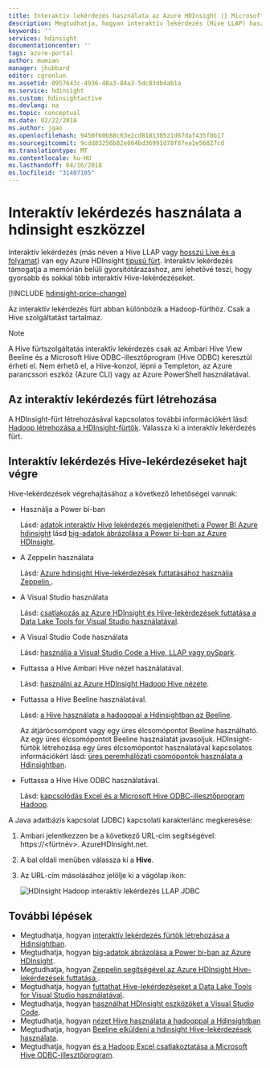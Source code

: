 ```yaml
---
title: Interaktív lekérdezés használata az Azure HDInsight |} Microsoft Docs
description: Megtudhatja, hogyan interaktív lekérdezés (Hive LLAP) használata a hdinsight eszközzel.
keywords: ''
services: hdinsight
documentationcenter: ''
tags: azure-portal
author: mumian
manager: jhubbard
editor: cgronlun
ms.assetid: 0957643c-4936-48a3-84a3-5dc83db4ab1a
ms.service: hdinsight
ms.custom: hdinsightactive
ms.devlang: na
ms.topic: conceptual
ms.date: 02/22/2018
ms.author: jgao
ms.openlocfilehash: 9450f60b88c63e2cd818130521d67daf435f0b17
ms.sourcegitcommit: 9cdd83256b82e664bd36991d78f87ea1e56827cd
ms.translationtype: MT
ms.contentlocale: hu-HU
ms.lasthandoff: 04/16/2018
ms.locfileid: "31407105"
---
```

# <a name="use-interactive-query-with-hdinsight"></a>Interaktív lekérdezés használata a hdinsight eszközzel
Interaktív lekérdezés (más néven a Hive LLAP vagy [hosszú Live és a folyamat](https://cwiki.apache.org/confluence/display/Hive/LLAP)) van egy Azure HDInsight [típusú fürt](../hdinsight-hadoop-provision-linux-clusters.md#cluster-types). Interaktív lekérdezés támogatja a memórián belüli gyorsítótárazáshoz, ami lehetővé teszi, hogy gyorsabb és sokkal több interaktív Hive-lekérdezéseket.

[!INCLUDE [hdinsight-price-change](../../../includes/hdinsight-enhancements.md)] 

Az interaktív lekérdezés fürt abban különbözik a Hadoop-fürthöz. Csak a Hive szolgáltatást tartalmaz. 

> [!NOTE]
> A Hive fürtszolgáltatás interaktív lekérdezés csak az Ambari Hive View Beeline és a Microsoft Hive ODBC-illesztőprogram (Hive ODBC) keresztül érheti el. Nem érhető el, a Hive-konzol, lépni a Templeton, az Azure parancssori eszköz (Azure CLI) vagy az Azure PowerShell használatával. 
> 
> 

## <a name="create-an-interactive-query-cluster"></a>Az interaktív lekérdezés fürt létrehozása
A HDInsight-fürt létrehozásával kapcsolatos további információkért lásd: [Hadoop létrehozása a HDInsight-fürtök](../hdinsight-hadoop-provision-linux-clusters.md). Válassza ki a interaktív lekérdezés fürt.

## <a name="execute-hive-queries-from-interactive-query"></a>Interaktív lekérdezés Hive-lekérdezéseket hajt végre
Hive-lekérdezések végrehajtásához a következő lehetőségei vannak:

* Használja a Power bi-ban

    Lásd: [adatok interaktív Hive lekérdezés megjelenítheti a Power BI Azure hdinsight](./apache-hadoop-connect-hive-power-bi-directquery.md) lásd [big-adatok ábrázolása a Power bi-ban az Azure HDInsight](../hadoop/apache-hadoop-connect-hive-power-bi.md).
 
* A Zeppelin használata

    Lásd: [Azure hdinsight Hive-lekérdezések futtatásához használja Zeppelin ](../hdinsight-connect-hive-zeppelin.md).

* A Visual Studio használata

    Lásd: [csatlakozás az Azure HDInsight és Hive-lekérdezések futtatása a Data Lake Tools for Visual Studio használatával](../hadoop/apache-hadoop-visual-studio-tools-get-started.md#run-interactive-hive-queries).

* A Visual Studio Code használata

    Lásd: [használja a Visual Studio Code a Hive, LLAP vagy pySpark](../hdinsight-for-vscode.md).
* Futtassa a Hive Ambari Hive nézet használatával.
  
    Lásd: [használni az Azure HDInsight Hadoop Hive nézete](../hadoop/apache-hadoop-use-hive-ambari-view.md).
* Futtassa a Hive Beeline használatával.
  
    Lásd: [a Hive használata a hadooppal a Hdinsightban az Beeline](../hadoop/apache-hadoop-use-hive-beeline.md).
  
    Az átjárócsomópont vagy egy üres élcsomópontot Beeline használható. Az egy üres élcsomópontot Beeline használatát javasoljuk. HDInsight-fürtök létrehozása egy üres élcsomópontot használatával kapcsolatos információkért lásd: [üres peremhálózati csomópontok használata a Hdinsightban](../hdinsight-apps-use-edge-node.md).
* Futtassa a Hive Hive ODBC használatával.
  
    Lásd: [kapcsolódás Excel és a Microsoft Hive ODBC-illesztőprogram Hadoop](../hadoop/apache-hadoop-connect-excel-hive-odbc-driver.md).

A Java adatbázis kapcsolat (JDBC) kapcsolati karakterlánc megkeresése:

1. Ambari jelentkezzen be a következő URL-cím segítségével: https://\<fürtnév\>. AzureHDInsight.net.
2. A bal oldali menüben válassza ki a **Hive**.
3. Az URL-cím másolásához jelölje ki a vágólap ikon:
   
   ![HDInsight Hadoop interaktív lekérdezés LLAP JDBC](./media/apache-interactive-query-get-started/hdinsight-hadoop-use-interactive-hive-jdbc.png)

## <a name="next-steps"></a>További lépések

* Megtudhatja, hogyan [interaktív lekérdezés fürtök létrehozása a Hdinsightban](../hdinsight-hadoop-provision-linux-clusters.md).
* Megtudhatja, hogyan [big-adatok ábrázolása a Power bi-ban az Azure HDInsight](../hadoop/apache-hadoop-connect-hive-power-bi.md).
* Megtudhatja, hogyan [Zeppelin segítségével az Azure HDInsight Hive-lekérdezések futtatása ](../hdinsight-connect-hive-zeppelin.md).
* Megtudhatja, hogyan [futtathat Hive-lekérdezéseket a Data Lake Tools for Visual Studio használatával](../hadoop/apache-hadoop-visual-studio-tools-get-started.md#run-interactive-hive-queries).
* Megtudhatja, hogyan [használhat HDInsight eszközöket a Visual Studio Code](../hdinsight-for-vscode.md).
* Megtudhatja, hogyan [nézet Hive használata a hadooppal a Hdinsightban](../hadoop/apache-hadoop-use-hive-ambari-view.md)
* Megtudhatja, hogyan [Beeline elküldeni a hdinsight Hive-lekérdezések használata](../hadoop/apache-hadoop-use-hive-beeline.md).
* Megtudhatja, hogyan [és a Hadoop Excel csatlakoztatása a Microsoft Hive ODBC-illesztőprogram](../hadoop/apache-hadoop-connect-excel-hive-odbc-driver.md).

